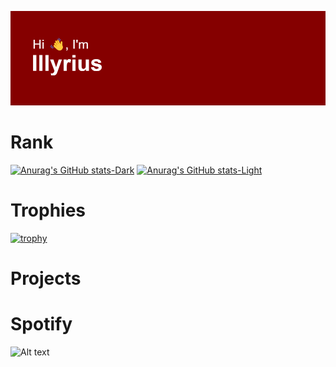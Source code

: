 ![GitHub Logo](https://github.com/illyrius666/illyrius666/blob/master/images/header.png)

# Rank

[![Anurag's GitHub stats-Dark](https://github-readme-stats.vercel.app/api?username=illyrius666&show_icons=true&theme=radical#gh-dark-mode-only)](https://github.com/anuraghazra/github-readme-stats#gh-dark-mode-only)
[![Anurag's GitHub stats-Light](https://github-readme-stats.vercel.app/api?username=illyrius666&show_icons=true&theme=default#gh-light-mode-only)](https://github.com/anuraghazra/github-readme-stats#gh-light-mode-only)

# Trophies

[![trophy](https://github-profile-trophy.vercel.app/?username=illyrius666&theme=onedark)](https://github.com/ryo-ma/github-profile-trophy)

# Projects


# Spotify

![Alt text](https://spotify-recently-played-readme.vercel.app/api?user=1168441141)